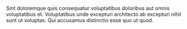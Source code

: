 Sint doloremque quis consequatur voluptatibus doloribus aut omnis voluptatibus et. Voluptatibus unde excepturi architecto ab excepturi nihil sunt ut voluptas. Qui accusamus distinctio esse quo ut quod.